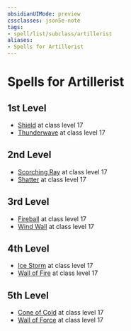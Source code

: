 ```yaml
---
obsidianUIMode: preview
cssclasses: json5e-note
tags:
- spell/list/subclass/artillerist
aliases:
- Spells for Artillerist
---
```

# Spells for Artillerist

## 1st Level

- [Shield](/3-Mechanics/CLI/spells/shield-xphb.md "XPHB") at class level 17
- [Thunderwave](/3-Mechanics/CLI/spells/thunderwave-xphb.md "XPHB") at class level 17

## 2nd Level

- [Scorching Ray](/3-Mechanics/CLI/spells/scorching-ray-xphb.md "XPHB") at class level 17
- [Shatter](/3-Mechanics/CLI/spells/shatter-xphb.md "XPHB") at class level 17

## 3rd Level

- [Fireball](/3-Mechanics/CLI/spells/fireball-xphb.md "XPHB") at class level 17
- [Wind Wall](/3-Mechanics/CLI/spells/wind-wall-xphb.md "XPHB") at class level 17

## 4th Level

- [Ice Storm](/3-Mechanics/CLI/spells/ice-storm-xphb.md "XPHB") at class level 17
- [Wall of Fire](/3-Mechanics/CLI/spells/wall-of-fire-xphb.md "XPHB") at class level 17

## 5th Level

- [Cone of Cold](/3-Mechanics/CLI/spells/cone-of-cold-xphb.md "XPHB") at class level 17
- [Wall of Force](/3-Mechanics/CLI/spells/wall-of-force-xphb.md "XPHB") at class level 17